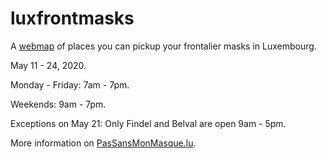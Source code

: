 # luxfrontmasks
A [webmap](https://serialc.github.io/luxfrontmasks/) of places you can pickup your frontalier masks in Luxembourg.


May 11 - 24, 2020.

Monday - Friday: 7am - 7pm.

Weekends: 9am - 7pm.

Exceptions on May 21: Only Findel and Belval are open 9am - 5pm.


More information on [PasSansMonMasque.lu](https://coronavirus.gouvernement.lu/fr/pas-sans-mon-masque.html).
